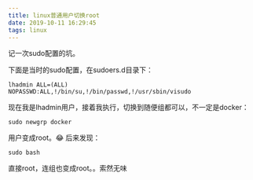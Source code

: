 ```yaml
---
title: linux普通用户切换root
date: 2019-10-11 16:29:45
tags: linux
---
```

记一次sudo配置的坑。
<!--more-->
下面是当时的sudo配置，在sudoers.d目录下：
```shell
lhadmin ALL=(ALL)   NOPASSWD:ALL,!/bin/su,!/bin/passwd,!/usr/sbin/visudo
```
现在我是lhadmin用户，接着我执行，切换到随便组都可以，不一定是docker：
```shell
sudo newgrp docker
```
用户变成root。😂
后来发现：
```shell
sudo bash
```
直接root，连组也变成root。。索然无味
